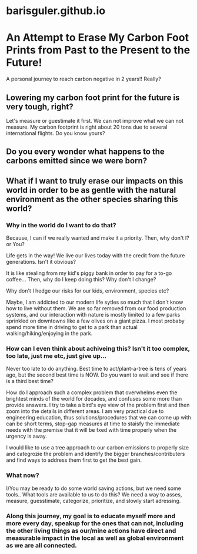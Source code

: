 # barisguler.github.io

# An Attempt to Erase My Carbon Foot Prints from Past to the Present to the Future!
A personal journey to reach carbon negative in 2 years!! Really?


## Lowering my carbon foot print for the future is very tough, right? 
Let's measure or guestimate it first. We can not improve what we can not measure. My carbon footprint is right about 20 tons due to several international flights. Do you know yours?


## Do you every wonder what happens to the carbons emitted since we were born? 


## What if I want to truly erase our impacts on this world in order to be as gentle with the natural environment as the other species sharing this world? 

### Why in the world do I want to do that?
Because, I can if we really wanted and make it a priority. Then, why don't I? or You? 

Life gets in the way! We live our lives today with the credit from the future generations. Isn't it obvious? 

It is like stealing from my kid's piggy bank in order to pay for a to-go coffee...  Then, why do I keep doing this? Why don't I change? 

Why don't I hedge our risks for our kids, environment, species etc?  

Maybe, I am addicted to our modern life sytles so much that I don't know how to live without them. We are so far removed from our food production systems, and our interaction with nature is mostly limited to a few parks sprinkled on  downtowns like a few olives on a giant pizza. I most probaby spend more time in driving  to get to a park than actual walking/hiking/enjoying in the park. 

### How can I even think about achiveing this? Isn't it too complex, too late, just me etc, just give up...
Never too late to do anything. Best time to act/plant-a-tree is tens of years ago, but the second best time is NOW.
Do you want to wait and see if there is a third best time?

How do I approach such a complex problem that overwhelms even the brightest minds of the world for decades, and confuses some more than provide answers. I try to take a bird's eye view of the problem first and then zoom into the details in different areas. I am very practical due to engineering education, thus solutions/procedures that we can come up with can be short terms, stop-gap measures at time to staisfy the immediate needs with the premise that it will be fxed with time properly when the urgency is away. 

I would like to use a tree approach to our carbon emissions to properly size and categrozie the problem and identify the bigger branches/contributers and find ways to address them first to get the best gain. 

### What now?  
I/You may be ready to do some world saving actions, but we need some tools.. What tools are available to us to do this? We need a way to asses, measure, guesstimate, categorize, prioritize, and slowly start adressing. 

### Along this journey, my goal is to educate myself more and more every day, speakup for the ones that can not, including the other living things as our/mine actions have direct and measurable impact in the local as well as global environment as we are all connected. 

